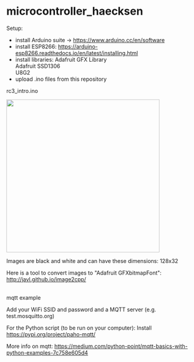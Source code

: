 # microcontroller_haecksen

Setup:
- install Arduino suite -> https://www.arduino.cc/en/software
- install ESP8266:
https://arduino-esp8266.readthedocs.io/en/latest/installing.html
- install libraries:
Adafruit GFX Library<br>
Adafruit SSD1306<br>
U8G2 
- upload .ino files from this repository


rc3_intro.ino

<img src="rc3.jpg" width=400/>

Images are black and white and can have these dimensions: 128x32 

Here is a tool to convert images to "Adafruit GFXbitmapFont":<br>
http://javl.github.io/image2cpp/


<br>mqtt example</br>

Add your WiFi SSID and password and a MQTT server (e.g. test.mosquitto.org)

For the Python script (to be run on your computer):
Install https://pypi.org/project/paho-mqtt/

More info on mqtt: 
https://medium.com/python-point/mqtt-basics-with-python-examples-7c758e605d4
